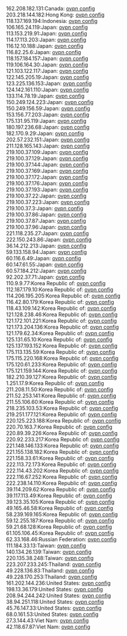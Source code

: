 162.208.182.131:Canada: [ovpn config](vpn/162_208_182_131.ovpn)  
203.218.144.182:Hong Kong: [ovpn config](vpn/203_218_144_182.ovpn)  
118.137.169.194:Indonesia: [ovpn config](vpn/118_137_169_194.ovpn)  
106.165.24.119:Japan: [ovpn config](vpn/106_165_24_119.ovpn)  
113.153.219.91:Japan: [ovpn config](vpn/113_153_219_91.ovpn)  
114.17.113.203:Japan: [ovpn config](vpn/114_17_113_203.ovpn)  
116.12.10.188:Japan: [ovpn config](vpn/116_12_10_188.ovpn)  
116.82.25.6:Japan: [ovpn config](vpn/116_82_25_6.ovpn)  
118.157.184.157:Japan: [ovpn config](vpn/118_157_184_157.ovpn)  
119.106.164.30:Japan: [ovpn config](vpn/119_106_164_30.ovpn)  
121.103.122.117:Japan: [ovpn config](vpn/121_103_122_117.ovpn)  
122.145.205.19:Japan: [ovpn config](vpn/122_145_205_19.ovpn)  
123.225.136.153:Japan: [ovpn config](vpn/123_225_136_153.ovpn)  
124.142.161.110:Japan: [ovpn config](vpn/124_142_161_110.ovpn)  
133.114.78.19:Japan: [ovpn config](vpn/133_114_78_19.ovpn)  
150.249.124.223:Japan: [ovpn config](vpn/150_249_124_223.ovpn)  
150.249.156.59:Japan: [ovpn config](vpn/150_249_156_59.ovpn)  
153.156.77.203:Japan: [ovpn config](vpn/153_156_77_203.ovpn)  
175.131.95.119:Japan: [ovpn config](vpn/175_131_95_119.ovpn)  
180.197.236.68:Japan: [ovpn config](vpn/180_197_236_68.ovpn)  
182.170.9.29:Japan: [ovpn config](vpn/182_170_9_29.ovpn)  
202.57.232.151:Japan: [ovpn config](vpn/202_57_232_151.ovpn)  
211.128.165.143:Japan: [ovpn config](vpn/211_128_165_143.ovpn)  
219.100.37.109:Japan: [ovpn config](vpn/219_100_37_109.ovpn)  
219.100.37.129:Japan: [ovpn config](vpn/219_100_37_129.ovpn)  
219.100.37.144:Japan: [ovpn config](vpn/219_100_37_144.ovpn)  
219.100.37.169:Japan: [ovpn config](vpn/219_100_37_169.ovpn)  
219.100.37.172:Japan: [ovpn config](vpn/219_100_37_172.ovpn)  
219.100.37.176:Japan: [ovpn config](vpn/219_100_37_176.ovpn)  
219.100.37.193:Japan: [ovpn config](vpn/219_100_37_193.ovpn)  
219.100.37.22:Japan: [ovpn config](vpn/219_100_37_22.ovpn)  
219.100.37.223:Japan: [ovpn config](vpn/219_100_37_223.ovpn)  
219.100.37.3:Japan: [ovpn config](vpn/219_100_37_3.ovpn)  
219.100.37.86:Japan: [ovpn config](vpn/219_100_37_86.ovpn)  
219.100.37.87:Japan: [ovpn config](vpn/219_100_37_87.ovpn)  
219.100.37.96:Japan: [ovpn config](vpn/219_100_37_96.ovpn)  
221.118.235.27:Japan: [ovpn config](vpn/221_118_235_27.ovpn)  
222.150.243.86:Japan: [ovpn config](vpn/222_150_243_86.ovpn)  
36.14.212.213:Japan: [ovpn config](vpn/36_14_212_213.ovpn)  
59.133.158.94:Japan: [ovpn config](vpn/59_133_158_94.ovpn)  
60.116.6.49:Japan: [ovpn config](vpn/60_116_6_49.ovpn)  
60.147.61.55:Japan: [ovpn config](vpn/60_147_61_55.ovpn)  
60.57.184.212:Japan: [ovpn config](vpn/60_57_184_212.ovpn)  
92.202.37.71:Japan: [ovpn config](vpn/92_202_37_71.ovpn)  
110.9.9.77:Korea Republic of: [ovpn config](vpn/110_9_9_77.ovpn)  
112.187.179.10:Korea Republic of: [ovpn config](vpn/112_187_179_10.ovpn)  
114.206.195.205:Korea Republic of: [ovpn config](vpn/114_206_195_205.ovpn)  
116.42.80.179:Korea Republic of: [ovpn config](vpn/116_42_80_179.ovpn)  
118.43.109.142:Korea Republic of: [ovpn config](vpn/118_43_109_142.ovpn)  
121.128.238.46:Korea Republic of: [ovpn config](vpn/121_128_238_46.ovpn)  
121.172.101.221:Korea Republic of: [ovpn config](vpn/121_172_101_221.ovpn)  
121.173.204.136:Korea Republic of: [ovpn config](vpn/121_173_204_136.ovpn)  
121.179.62.34:Korea Republic of: [ovpn config](vpn/121_179_62_34.ovpn)  
125.131.65.10:Korea Republic of: [ovpn config](vpn/125_131_65_10.ovpn)  
125.137.193.152:Korea Republic of: [ovpn config](vpn/125_137_193_152.ovpn)  
175.113.135.59:Korea Republic of: [ovpn config](vpn/175_113_135_59.ovpn)  
175.115.220.168:Korea Republic of: [ovpn config](vpn/175_115_220_168.ovpn)  
175.120.61.233:Korea Republic of: [ovpn config](vpn/175_120_61_233.ovpn)  
175.121.159.144:Korea Republic of: [ovpn config](vpn/175_121_159_144.ovpn)  
182.210.39.127:Korea Republic of: [ovpn config](vpn/182_210_39_127.ovpn)  
1.251.17.9:Korea Republic of: [ovpn config](vpn/1_251_17_9.ovpn)  
211.208.11.50:Korea Republic of: [ovpn config](vpn/211_208_11_50.ovpn)  
211.52.253.141:Korea Republic of: [ovpn config](vpn/211_52_253_141.ovpn)  
211.55.106.60:Korea Republic of: [ovpn config](vpn/211_55_106_60.ovpn)  
218.235.103.53:Korea Republic of: [ovpn config](vpn/218_235_103_53.ovpn)  
219.251.177.121:Korea Republic of: [ovpn config](vpn/219_251_177_121.ovpn)  
220.125.223.188:Korea Republic of: [ovpn config](vpn/220_125_223_188.ovpn)  
220.70.163.7:Korea Republic of: [ovpn config](vpn/220_70_163_7.ovpn)  
220.89.39.226:Korea Republic of: [ovpn config](vpn/220_89_39_226.ovpn)  
220.92.233.217:Korea Republic of: [ovpn config](vpn/220_92_233_217.ovpn)  
221.148.146.133:Korea Republic of: [ovpn config](vpn/221_148_146_133.ovpn)  
221.155.138.182:Korea Republic of: [ovpn config](vpn/221_155_138_182.ovpn)  
221.158.33.61:Korea Republic of: [ovpn config](vpn/221_158_33_61.ovpn)  
222.113.72.173:Korea Republic of: [ovpn config](vpn/222_113_72_173.ovpn)  
222.114.43.202:Korea Republic of: [ovpn config](vpn/222_114_43_202.ovpn)  
222.116.67.252:Korea Republic of: [ovpn config](vpn/222_116_67_252.ovpn)  
222.238.14.110:Korea Republic of: [ovpn config](vpn/222_238_14_110.ovpn)  
39.114.209.62:Korea Republic of: [ovpn config](vpn/39_114_209_62.ovpn)  
39.117.113.49:Korea Republic of: [ovpn config](vpn/39_117_113_49.ovpn)  
39.123.35.105:Korea Republic of: [ovpn config](vpn/39_123_35_105.ovpn)  
49.165.46.58:Korea Republic of: [ovpn config](vpn/49_165_46_58.ovpn)  
58.239.169.165:Korea Republic of: [ovpn config](vpn/58_239_169_165.ovpn)  
59.12.255.187:Korea Republic of: [ovpn config](vpn/59_12_255_187.ovpn)  
59.21.68.128:Korea Republic of: [ovpn config](vpn/59_21_68_128.ovpn)  
61.105.106.45:Korea Republic of: [ovpn config](vpn/61_105_106_45.ovpn)  
62.33.168.46:Russian Federation: [ovpn config](vpn/62_33_168_46.ovpn)  
111.184.33.13:Taiwan: [ovpn config](vpn/111_184_33_13.ovpn)  
140.134.26.139:Taiwan: [ovpn config](vpn/140_134_26_139.ovpn)  
220.135.38.248:Taiwan: [ovpn config](vpn/220_135_38_248.ovpn)  
223.207.233.245:Thailand: [ovpn config](vpn/223_207_233_245.ovpn)  
49.228.136.83:Thailand: [ovpn config](vpn/49_228_136_83.ovpn)  
49.228.170.253:Thailand: [ovpn config](vpn/49_228_170_253.ovpn)  
161.202.144.236:United States: [ovpn config](vpn/161_202_144_236.ovpn)  
198.13.36.179:United States: [ovpn config](vpn/198_13_36_179.ovpn)  
208.94.244.242:United States: [ovpn config](vpn/208_94_244_242.ovpn)  
38.94.251.118:United States: [ovpn config](vpn/38_94_251_118.ovpn)  
45.76.147.33:United States: [ovpn config](vpn/45_76_147_33.ovpn)  
68.0.161.53:United States: [ovpn config](vpn/68_0_161_53.ovpn)  
27.3.144.43:Viet Nam: [ovpn config](vpn/27_3_144_43.ovpn)  
42.118.67.87:Viet Nam: [ovpn config](vpn/42_118_67_87.ovpn)  
